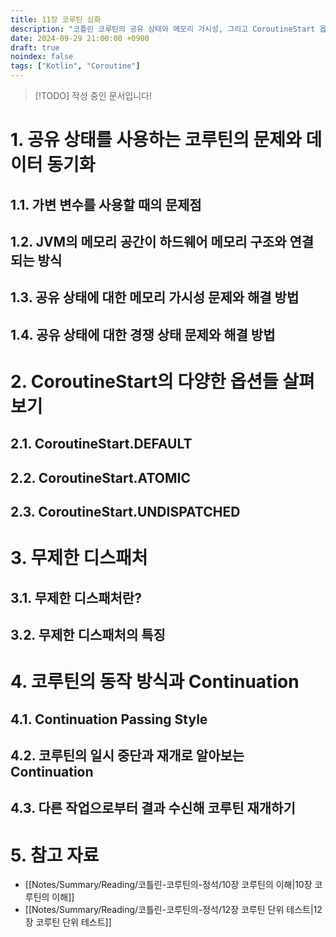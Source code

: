 ```yaml
---
title: 11장 코루틴 심화
description: "코틀린 코루틴의 공유 상태와 메모리 가시성, 그리고 CoroutineStart 옵션에 대해 알아보겠습니다."
date: 2024-09-29 21:00:00 +0900
draft: true
noindex: false
tags: ["Kotlin", "Coroutine"]
---
```

 
> [!TODO] 작성 중인 문서입니다!


# 1. 공유 상태를 사용하는 코루틴의 문제와 데이터 동기화  
## 1.1. 가변 변수를 사용할 때의 문제점  
## 1.2. JVM의 메모리 공간이 하드웨어 메모리 구조와 연결되는 방식  
## 1.3. 공유 상태에 대한 메모리 가시성 문제와 해결 방법  
## 1.4. 공유 상태에 대한 경쟁 상태 문제와 해결 방법  
# 2. CoroutineStart의 다양한 옵션들 살펴보기  
## 2.1. CoroutineStart.DEFAULT  
## 2.2. CoroutineStart.ATOMIC  
## 2.3. CoroutineStart.UNDISPATCHED  
# 3. 무제한 디스패처  
## 3.1. 무제한 디스패처란?  
## 3.2. 무제한 디스패처의 특징  
# 4. 코루틴의 동작 방식과 Continuation  
## 4.1. Continuation Passing Style  
## 4.2. 코루틴의 일시 중단과 재개로 알아보는 Continuation  
## 4.3. 다른 작업으로부터 결과 수신해 코루틴 재개하기  
# 5. 참고 자료

- [[Notes/Summary/Reading/코틀린-코루틴의-정석/10장 코루틴의 이해|10장 코루틴의 이해]]
- [[Notes/Summary/Reading/코틀린-코루틴의-정석/12장 코루틴 단위 테스트|12장 코루틴 단위 테스트]]